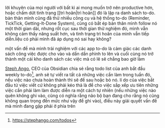 lời khuyên của mọi người với bất kì ai mong muốn trở nên productive hơn, hoặc chấm dứt tình trạng [[trì hoãn|trì hoãn]] đó là lập ra danh sách to-do. bản thân mình cũng đã thử nhiều công cụ và hệ thống to-do (Reminder, TickTick, Getting-It-Done System), cũng có bắt ép bản thân mình follow nó một thời gian dài, nhưng rốt cục sau thời gian thử nghiệm đó, mình vẫn không cảm thấy năng suất hơn, và tình trạng trì hoãn của mình vẫn tiếp diễn.liệu có phải mình đã áp dụng nó sai hay không?

một vấn đề mà mình trải nghiệm với các app to-do là cảm giác các danh sách công việc được cho vào và dần dần phình to lên và cuối cùng nó trở thành một cái kho danh sách các việc mà có lẽ sẽ chẳng bao giờ làm

[Steph Ango](https://stephango.com/), CEO của Obsidian chia sẻ rằng todo list của anh bắt đầu weekly to-do[^1], anh sẽ tự viết ra tất cả những việc cần làm trong tuần đó, nếu việc nào chưa hoàn thành thì sẽ để sau hoặc bỏ nó. lí do của việc bắt đầu từ việc viết cứ không phải kéo thả là để cho việc sắp xếp ưu tiên những việc cần phải làm làm được diễn ra một cách tự nhiên (nếu những việc nào quên không ghi vào, cũng có nghĩa rằng não bộ bạn đang cho rằng nó cũng không quan trọng đến mức như vậy để ghi vào), điều này giải quyết vấn đề mà mình đang gặp phải ở phía trên



[^1]: https://stephango.com/todos